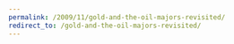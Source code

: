 ```yaml
---
permalink: /2009/11/gold-and-the-oil-majors-revisited/
redirect_to: /gold-and-the-oil-majors-revisited/
---
```

